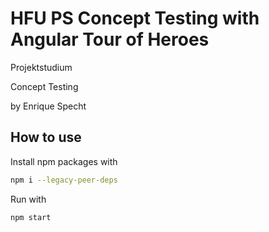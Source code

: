 # HFU PS Concept Testing with Angular Tour of Heroes

Projektstudium

Concept Testing

by Enrique Specht

## How to use

Install npm packages with

```sh
npm i --legacy-peer-deps
```

Run with

```sh
npm start
```
